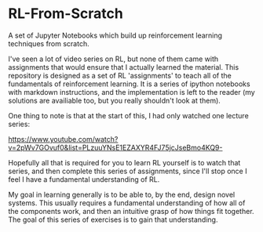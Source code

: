 # RL-From-Scratch
A set of Jupyter Notebooks which build up reinforcement learning techniques from scratch. 

I've seen a lot of video series on RL, but none of them came with assignments that would ensure that I actually learned the material. This repository is designed as a set of RL 'assignments' to teach all of the fundamentals of reinforcement learning. It is a series of ipython notebooks with markdown instructions, and the implementation is left to the reader (my solutions are availiable too, but you really shouldn't look at them). 

One thing to note is that at the start of this, I had only watched one lecture series:

https://www.youtube.com/watch?v=2pWv7GOvuf0&list=PLzuuYNsE1EZAXYR4FJ75jcJseBmo4KQ9-

Hopefully all that is required for you to learn RL yourself is to watch that series, and then complete this series of assignments, since I'll stop once I feel I have a fundamental understanding of RL. 

My goal in learning generally is to be able to, by the end, design novel systems. This usually requires a fundamental understanding of how all of the components work, and then an intuitive grasp of how things fit together. The goal of this series of exercises is to gain that understanding. 
